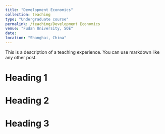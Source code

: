 ```yaml
---
title: "Development Economics"
collection: teaching
type: "Undergraduate course"
permalink: /teaching/Development Economics
venue: "Fudan University, SOE"
date: 
location: "Shanghai, China"
---
```


This is a description of a teaching experience. You can use markdown like any other post.

Heading 1
======

Heading 2
======

Heading 3
======